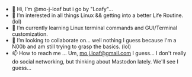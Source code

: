 - 👋 Hi, I’m @mo-j-loaf but i go by "Loafy"...
- 👀 I’m interested in all things Linux && getting into a better Life Routine. (lol) 
- 🌱 I’m currently learning Linux terminal commands and GUI/Terminal customization.
- 💞️ I’m looking to collaborate on... well nothing I guess because I'm a N00b and am still trying to grasp the basics. (lol)
- 📫 How to reach me ... Um, mo.j.loaf@gmail.com I guess... I don't really do social networking, but thinking about Mastodon lately. We'll see I guess...

<!---
mo-j-loaf/mo-j-loaf is a ✨ special ✨ repository because its `README.md` (this file) appears on your GitHub profile.
You can click the Preview link to take a look at your changes.
--->

